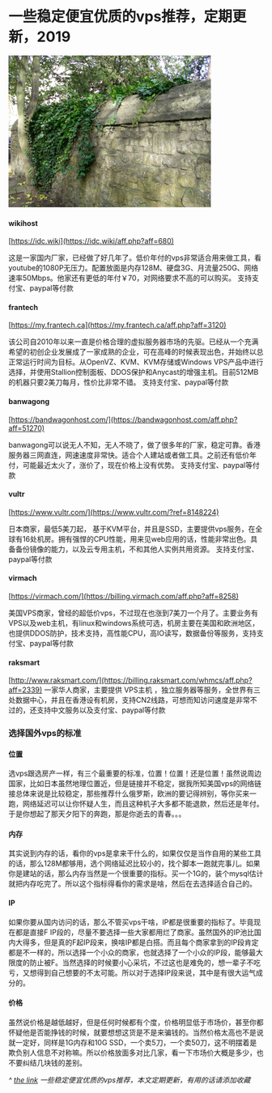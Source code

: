 # 一些稳定便宜优质的vps推荐，定期更新，2019

![2019稳定便宜的vps推荐，国外vps排行，中国vpn购买推荐，优质国外vps推荐，机房多、速度快、稳定好用，"banwagong怎么样"，vpns优惠码 "国外vps" "便宜vps" "vps推荐" "价格" "试用" "比较" "哪个好用" "netflix中国"](https://raw.githubusercontent.com/0dg/abc/master/cn-wall.png "vps")

#### wikihost
[https://idc.wiki](https://idc.wiki/aff.php?aff=680)

这是一家国内厂家，已经做了好几年了。低价年付的vps非常适合用来做工具，看youtube的1080P无压力。配置放面是内存128M、硬盘3G、月流量250G、网络速率50Mbps。他家还有更低的年付￥70，对网络要求不高的可以购买。 支持支付宝、paypal等付款

#### frantech
[https://my.frantech.ca](https://my.frantech.ca/aff.php?aff=3120)

该公司自2010年以来一直是价格合理的虚拟服务器市场的先驱。已经从一个充满希望的初创企业发展成了一家成熟的企业，可在高峰的时候表现出色，并始终以总正常运行时间为目标。从OpenVZ、KVM、KVM存储或Windows VPS产品中进行选择，并使用Stallion控制面板、DDOS保护和Anycast的增强主机。目前512MB的机器只要2美刀每月，性价比非常不错。 支持支付宝、paypal等付款

#### banwagong
[https://bandwagonhost.com/](https://bandwagonhost.com/aff.php?aff=51270)

banwagong可以说无人不知，无人不晓了，做了很多年的厂家，稳定可靠。香港服务器三网直连，网速速度非常快。适合个人建站或者做工具。之前还有低价年付，可能最近太火了，涨价了，现在价格上没有优势。 支持支付宝、paypal等付款

#### vultr
[https://www.vultr.com/](https://www.vultr.com/?ref=8148224)

日本商家，最低5美刀起， 基于KVM平台，并且是SSD，主要提供vps服务，在全球有16处机房。拥有强悍的CPU性能，用来见web应用的话，性能非常出色。具备备份镜像的能力，以及云专用主机，不和其他人实例共用资源。 支持支付宝、paypal等付款

#### virmach
[https://virmach.com/](https://billing.virmach.com/aff.php?aff=8258)

美国VPS商家，曾经的超低价vps，不过现在也涨到7美刀一个月了。主要业务有VPS以及web主机，有linux和windows系统可选，机房主要在美国和欧洲地区，也提供DDOS防护，技术支持，高性能CPU，高IO读写，数据备份等服务，支持支付宝、paypal等付款

#### raksmart
[http://www.raksmart.com/](https://billing.raksmart.com/whmcs/aff.php?aff=2339)
一家华人商家，主要提供 VPS主机 ，独立服务器等服务，全世界有三处数据中心，并且在香港设有机房，支持CN2线路，可想而知访问速度是非常不过的，还支持中文服务以及支付宝、paypal等付款

### 选择国外vps的标准

#### 位置

选vps跟选房产一样，有三个最重要的标准，位置！位置！还是位置！虽然说周边国家，比如日本虽然地理位置近，但是链接并不稳定，据我所知美国vps的网络链接总体来说是比较稳定，那些推荐什么俄罗斯，欧洲的要记得辨别，等你买来一跑，网络延迟可以让你怀疑人生，而且这种机子大多都不能退款，然后还是年付。于是你想起了那天夕阳下的奔跑，那是你逝去的青春。。。

#### 内存

其实说到内存的话，看你的vps是拿来干什么的，如果仅仅是当作自用的某些工具的话，那么128M都够用，选个网络延迟比较小的，找个脚本一跑就完事儿。如果你是建站的话，那么内存当然是一个很重要的指标。买一个1G的，装个mysql估计就把内存吃完了。所以这个指标得看你的需求是啥，然后在去选择适合自己的。

#### IP

如果你要从国内访问的话，那么不管买vps干啥，IP都是很重要的指标了。毕竟现在都是直接F IP段的，尽量不要选择一些大家都用烂了商家。虽然国外的IP池比国内大得多，但是真的F起IP段来，换啥IP都是白搭。而且每个商家拿到的IP段肯定都是不一样的，所以选择一个小众的商家，也就选择了一个小众的IP段，能够最大限度的防止被F。当然选择的时候要小心采坑，不过这也是难免的，想一辈子不吃亏，又想得到自己想要的不太可能。所以对于选择IP段来说，其中是有很大运气成分的。

#### 价格

虽然说价格是越低越好，但是任何时候都有个度，价格明显低于市场价，甚至你都怀疑他是否能挣钱的时候，就要想想这货是不是来骗钱的。当然价格太高也不是说就一定好，同样是1G内存和10G SSD，一个卖5刀，一个卖50刀，这不明摆着是欺负别人信息不对称嘛。所以价格放面多对比几家，看一下市场价大概是多少，也不要纠结几块钱的差别。

*^ [the link](https://topvps.github.io) 一些稳定便宜优质的vps推荐，本文定期更新，有用的话请添加收藏*
